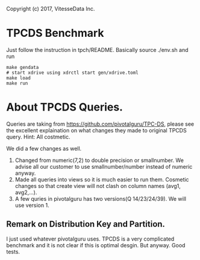 Copyright (c) 2017, VitesseData Inc.  

# TPCDS Benchmark

Just follow the instruction in tpch/README.   Basically source ./env.sh and 
run
```
make gendata
# start xdrive using xdrctl start gen/xdrive.toml
make load
make run
```

# About TPCDS Queries.
Queries are taking from https://github.com/pivotalguru/TPC-DS, please see the
excellent explaination on what changes they made to original TPCDS query. 
Hint: All costmetic.

We did a few changes as well.
1. Changed from numeric(7,2) to double precision or smallnumber.   We advise 
   all our customer to use smallnumber/number instead of numeric anyway.
2. Made all queries into views so it is much easier to run them.   Cosmetic 
   changes so that create view will not clash on column names (avg1, avg2,...).   
3. A few quries in pivotalguru has two versions(Q 14/23/24/39).   We will use
   version 1.

## Remark on Distribution Key and Partition.
I just used whatever pivotalguru uses.   TPCDS is a very complicated benchmark 
and it is not clear if this is optimal desgin.   But anyway.   Good tests.

